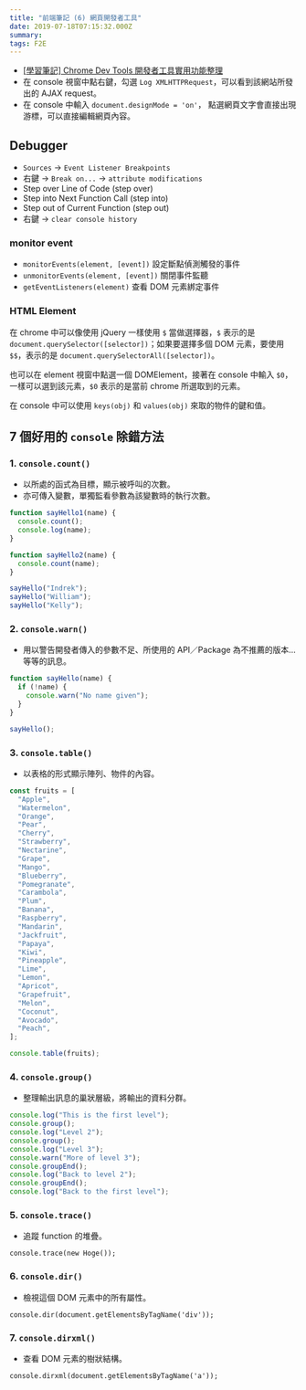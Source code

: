 ```yaml
---
title: "前端筆記 (6) 網頁開發者工具"
date: 2019-07-18T07:15:32.000Z
summary:
tags: F2E
---
```


- [[學習筆記] Chrome Dev Tools 開發者工具實用功能整理](https://pjchender.blogspot.com/2017/06/chrome-dev-tools.html)
- 在 console 視窗中點右鍵，勾選 `Log XMLHTTPRequest`，可以看到該網站所發出的 AJAX request。
- 在 console 中輸入 `document.designMode = 'on'`， 點選網頁文字會直接出現游標，可以直接編輯網頁內容。

## Debugger

- `Sources` -> `Event Listener Breakpoints`
- 右鍵 -> `Break on...` -> `attribute modifications`
- Step over Line of Code (step over)
- Step into Next Function Call (step into)
- Step out of Current Function (step out)
- 右鍵 -> `clear console history`

### monitor event

- `monitorEvents(element, [event])` 設定斷點偵測觸發的事件
- `unmonitorEvents(element, [event])` 關閉事件監聽
- `getEventListeners(element)` 查看 DOM 元素綁定事件

### HTML Element

在 chrome 中可以像使用 jQuery 一樣使用 `$` 當做選擇器，`$` 表示的是 `document.querySelector([selector])`；如果要選擇多個 DOM 元素，要使用 `$$`，表示的是 `document.querySelectorAll([selector])`。

也可以在 element 視窗中點選一個 DOMElement，接著在 console 中輸入 `$0`，一樣可以選到該元素，`$0` 表示的是當前 chrome 所選取到的元素。

在 console 中可以使用 `keys(obj)` 和 `values(obj)` 來取的物件的鍵和值。

## 7 個好用的 `console` 除錯方法

### 1. `console.count()`

- 以所處的函式為目標，顯示被呼叫的次數。
- 亦可傳入變數，單獨監看參數為該變數時的執行次數。

```javascript
function sayHello1(name) {
  console.count();
  console.log(name);
}

function sayHello2(name) {
  console.count(name);
}

sayHello("Indrek");
sayHello("William");
sayHello("Kelly");
```

### 2. `console.warn()`

- 用以警告開發者傳入的參數不足、所使用的 API／Package 為不推薦的版本…等等的訊息。

```javascript
function sayHello(name) {
  if (!name) {
    console.warn("No name given");
  }
}

sayHello();
```

### 3. `console.table()`

- 以表格的形式顯示陣列、物件的內容。

```javascript
const fruits = [
  "Apple",
  "Watermelon",
  "Orange",
  "Pear",
  "Cherry",
  "Strawberry",
  "Nectarine",
  "Grape",
  "Mango",
  "Blueberry",
  "Pomegranate",
  "Carambola",
  "Plum",
  "Banana",
  "Raspberry",
  "Mandarin",
  "Jackfruit",
  "Papaya",
  "Kiwi",
  "Pineapple",
  "Lime",
  "Lemon",
  "Apricot",
  "Grapefruit",
  "Melon",
  "Coconut",
  "Avocado",
  "Peach",
];

console.table(fruits);
```

### 4. `console.group()`

- 整理輸出訊息的巢狀層級，將輸出的資料分群。

```javascript
console.log("This is the first level");
console.group();
console.log("Level 2");
console.group();
console.log("Level 3");
console.warn("More of level 3");
console.groupEnd();
console.log("Back to level 2");
console.groupEnd();
console.log("Back to the first level");
```

### 5. `console.trace()`

- 追蹤 function 的堆疊。

`console.trace(new Hoge());`

### 6. `console.dir()`

- 檢視這個 DOM 元素中的所有屬性。

`console.dir(document.getElementsByTagName('div'));`

### 7. `console.dirxml()`

- 查看 DOM 元素的樹狀結構。

`console.dirxml(document.getElementsByTagName('a'));`
